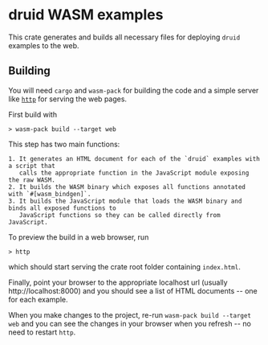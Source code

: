 # druid WASM examples

This crate generates and builds all necessary files for deploying `druid` examples to the web.

## Building

You will need `cargo` and `wasm-pack` for building the code and a simple
server like [`http`](https://crates.io/crates/https) for serving the web pages.

First build with

```
> wasm-pack build --target web
```

This step has two main functions:

    1. It generates an HTML document for each of the `druid` examples with a script that
       calls the appropriate function in the JavaScript module exposing the raw WASM.
    2. It builds the WASM binary which exposes all functions annotated with `#[wasm_bindgen]`.
    3. It builds the JavaScript module that loads the WASM binary and binds all exposed functions to
       JavaScript functions so they can be called directly from JavaScript.

To preview the build in a web browser, run

```
> http
```

which should start serving the crate root folder containing `index.html`.

Finally, point your browser to the appropriate localhost url (usually http://localhost:8000) and you
should see a list of HTML documents -- one for each example.

When you make changes to the project, re-run `wasm-pack build --target web` and you can see the changes in your browser when you refresh -- no need to restart `http`.
